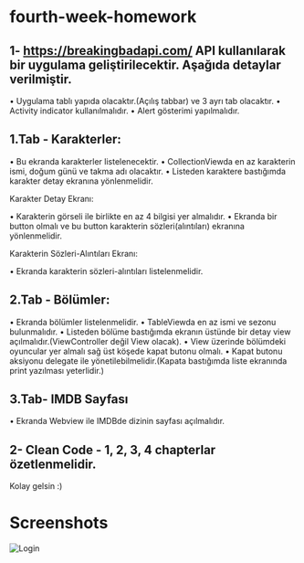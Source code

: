 # fourth-week-homework

1- https://breakingbadapi.com/  API kullanılarak bir uygulama geliştirilecektir. Aşağıda detaylar verilmiştir.
--

• Uygulama tablı yapıda olacaktır.(Açılış tabbar) ve 3 ayrı tab olacaktır.
• Activity indicator kullanılmalıdır.
• Alert gösterimi yapılmalıdır.

## 1.Tab - Karakterler:

• Bu ekranda karakterler listelenecektir.
• CollectionViewda en az karakterin ismi, doğum günü ve takma adı olacaktır.
• Listeden karaktere bastığımda karakter detay ekranına yönlenmelidir.

Karakter Detay Ekranı:

• Karakterin görseli ile birlikte en az 4 bilgisi yer almalıdır.
• Ekranda bir button olmalı ve bu button karakterin sözleri(alıntıları) ekranına yönlenmelidir.

Karakterin Sözleri-Alıntıları Ekranı:

• Ekranda karakterin sözleri-alıntıları listelenmelidir.

## 2.Tab - Bölümler:

• Ekranda bölümler listelenmelidir.
• TableViewda en az ismi ve sezonu bulunmalıdır.
• Listeden bölüme bastığımda ekranın üstünde bir detay view açılmalıdır.(ViewController değil View olacak).
• View üzerinde bölümdeki oyuncular yer almalı sağ üst köşede kapat butonu olmalı.
• Kapat butonu aksiyonu delegate ile yönetilebilmelidir.(Kapata bastığımda liste ekranında print yazılması yeterlidir.)

## 3.Tab- IMDB Sayfası
 
• Ekranda Webview ile IMDBde dizinin sayfası açılmalıdır.

2- Clean Code - 1, 2, 3, 4 chapterlar özetlenmelidir.
--

Kolay gelsin :)

# Screenshots


![Login](https://https://github.com/Vakifbank-IOS-Swift-Patika-Bootcamp/fourth-week-homework-alirizaihn/screenshots/1.png?raw=true)

